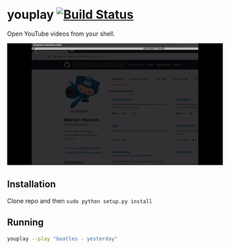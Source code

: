 # youplay [![Build Status](https://travis-ci.org/MarounMaroun/youplay.svg?branch=master)](https://travis-ci.org/MarounMaroun/youplay)

Open YouTube videos from your shell.

![youplay](meta/example.gif "Yaaay")


## Installation

Clone repo and then `sudo python setup.py install`


## Running

```bash
youplay --play "beatles - yesterday"
```
